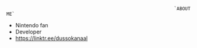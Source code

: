                                                                  `ABOUT ME`
- Nintendo fan
- Developer
- https://linktr.ee/dussokanaal
